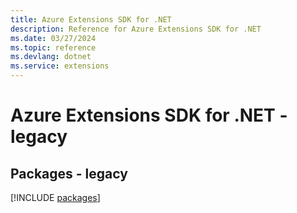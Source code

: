 ```yaml
---
title: Azure Extensions SDK for .NET
description: Reference for Azure Extensions SDK for .NET
ms.date: 03/27/2024
ms.topic: reference
ms.devlang: dotnet
ms.service: extensions
---
```

# Azure Extensions SDK for .NET - legacy
## Packages - legacy
[!INCLUDE [packages](extensions-index.md)]